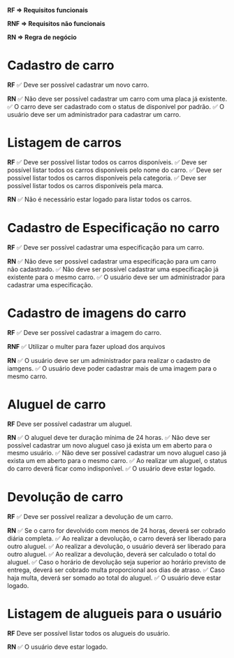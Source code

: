 **RF => Requisitos funcionais**

**RNF => Requisitos não funcionais** 

**RN => Regra de negócio**

# Cadastro de carro

**RF**
✅ Deve ser possível cadastrar um novo carro.

**RN**
✅ Não deve ser possível cadastrar um carro com uma placa já existente.
✅ O carro deve ser cadastrado com o status de disponivel por padrão.
✅ O usuário deve ser um administrador para cadastrar um carro.


# Listagem de carros

**RF**
✅ Deve ser possível listar todos os carros disponíveis.
✅ Deve ser possível listar todos os carros disponíveis pelo nome do carro.
✅ Deve ser possível listar todos os carros disponíveis pela categoria.
✅ Deve ser possível listar todos os carros disponíveis pela marca.

**RN**
✅ Não é necessário estar logado para listar todos os carros.


# Cadastro de Especificação no carro

**RF**
✅ Deve ser possível cadastrar uma especificação para um carro.

**RN**
✅ Não deve ser possível cadastrar uma especificação para um carro não cadastrado.
✅ Não deve ser possível cadastrar uma especificação já existente para o mesmo carro.
✅ O usuário deve ser um administrador para cadastrar uma especificação.


# Cadastro de imagens do carro

**RF**
✅ Deve ser possível cadastrar a imagem do carro.

**RNF**
✅ Utilizar o multer para fazer upload dos arquivos

**RN**
✅ O usuário deve ser um administrador para realizar o cadastro de iamgens.
✅ O usuário deve poder cadastrar mais de uma imagem para o mesmo carro.


# Aluguel de carro

**RF**
Deve ser possível cadastrar um aluguel.

**RN**
✅ O aluguel deve ter duração mínima de 24 horas.
✅ Não deve ser possível cadastrar um novo aluguel caso já exista um em aberto para o mesmo usuário.
✅ Não deve ser possível cadastrar um novo aluguel caso já exista um em aberto para o mesmo carro.
✅ Ao realizar um aluguel, o status do carro deverá ficar como indisponível.
✅ O usuário deve estar logado.


# Devolução de carro

**RF**
✅ Deve ser possível realizar a devolução de um carro.

**RN**
✅ Se o carro for devolvido com menos de 24 horas, deverá ser cobrado diária completa.
✅ Ao realizar a devolução, o carro deverá ser liberado para outro aluguel.
✅ Ao realizar a devolução, o usuário deverá ser liberado para outro aluguel.
✅ Ao realizar a devolução, deverá ser calculado o total do aluguel.
✅ Caso o horário de devolução seja superior ao horário previsto de entrega, deverá ser cobrado multa proporcional aos dias de atraso.
✅ Caso haja multa, deverá ser somado ao total do aluguel.
✅ O usuário deve estar logado.


# Listagem de alugueis para o usuário

**RF**
Deve ser possível listar todos os alugueis do usuário.

**RN**
✅ O usuário deve estar logado.